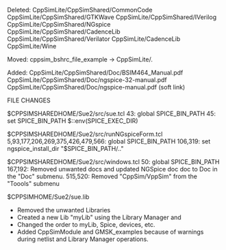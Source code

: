 

Deleted:
CppSimLite/CppSimShared/CommonCode
CppSimLite/CppSimShared/GTKWave
CppSimLite/CppSimShared/IVerilog
CppSimLite/CppSimShared/NGspice
CppSimLite/CppSimShared/CadenceLib
CppSimLite/CppSimShared/Verilator
CppSimLite/CadenceLib
CppSimLite/Wine

Moved:
cppsim_bshrc_file_example -> CppSimLite/.

Added:
CppSimLite/CppSimShared/Doc/BSIM464_Manual.pdf
CppSimLite/CppSimShared/Doc/ngspice-32-manual.pdf
CppSimLite/CppSimShared/Doc/ngspice-manual.pdf (soft link)


FILE CHANGES

$CPPSIMSHAREDHOME/Sue2/src/sue.tcl
43: global SPICE_BIN_PATH
45: set SPICE_BIN_PATH $::env(SPICE_EXEC_DIR)

$CPPSIMSHAREDHOME/Sue2/src/runNGspiceForm.tcl
5,93,177,206,269,375,426,479,566: global SPICE_BIN_PATH 
106,319: set ngspice_install_dir "$SPICE_BIN_PATH/.."

$CPPSIMSHAREDHOME/Sue2/src/windows.tcl
50: global SPICE_BIN_PATH 
167,192: Removed unwanted docs and updated NGSpice doc doc to Doc in the "Doc" submenu.
515,520: Removed "CppSim/VppSim" from the "Toools" submenu

$CPPSIMHOME/Sue2/sue.lib
* Removed the unwanted Libraries
* Created a new Lib "myLib" using the Library Manager and
* Changed the order to myLib, Spice, devices, etc.
* Added CppSimModule and GMSK_examples because of warnings during netlist and Library Manager operations.
